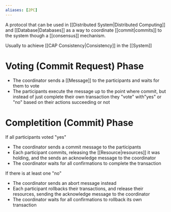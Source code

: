 ```yaml
---
aliases: [2PC]
---
```


A protocol that can be used in [[Distributed System|Distributed Computing]] and [[Database|Databases]] as a way to coordinate [[commit|commits]] to the system though a [[consensus]] mechanism.

Usually to achieve [[CAP Consistency|Consistency]] in the [[System]]

# Voting (Commit Request) Phase

- The coordinator sends a [[Message]] to the participants and waits for them to vote
- The participants execute the message up to the point where commit, but instead of just complete their own transaction they "vote" with"yes" or "no" based on their actions succeeding or not

# Completition (Commit) Phase

If all participants voted "yes"

- The coordinator sends a commit message to the participants
- Each participant commits, releasing the [[Resource|resources]] it was holding, and the sends an acknowledge message to the coordinator
- The coordinator waits for all confirmations to complete the transaction

If there is at least one "no"

- The coordinator sends an abort message instead
- Each participant rollbacks their transactions, and release their resources, sending the acknowledge message to the coordinator
- The coordinator waits for all confirmations to rollback its own transaction
